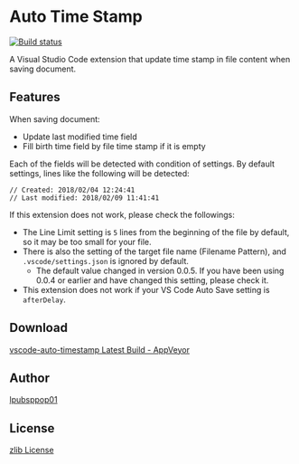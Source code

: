 # Auto Time Stamp
[![Build status](https://ci.appveyor.com/api/projects/status/8jhbugo5d2ejuylh?svg=true)](https://ci.appveyor.com/project/lpubsppop01/vscode-auto-timestamp)

A Visual Studio Code extension that update time stamp in file content when saving document.

## Features
When saving document:
- Update last modified time field
- Fill birth time field by file time stamp if it is empty

Each of the fields will be detected with condition of settings.
By default settings, lines like the following will be detected:
```
// Created: 2018/02/04 12:24:41
// Last modified: 2018/02/09 11:41:41
```

If this extension does not work, please check the followings:
- The Line Limit setting is `5` lines from the beginning of the file by default, so it may be too small for your file.
- There is also the setting of the target file name (Filename Pattern), and `.vscode/settings.json` is ignored by default.
  - The default value changed in version 0.0.5. If you have been using 0.0.4 or earlier and have changed this setting, please check it.
- This extension does not work if your VS Code Auto Save setting is `afterDelay`.

## Download
[vscode-auto-timestamp Latest Build - AppVeyor](https://ci.appveyor.com/api/projects/lpubsppop01/vscode-auto-timestamp/artifacts/vscode-auto-timestamp-0.0.4.vsix)

## Author
[lpubsppop01](https://github.com/lpubsppop01)

## License
[zlib License](https://github.com/lpubsppop01/vscode-auto-timestamp/raw/master/LICENSE.txt)
